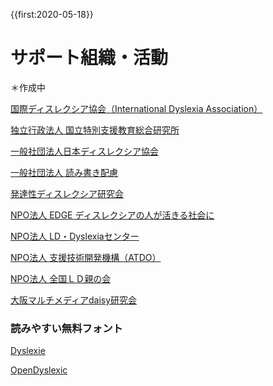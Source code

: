 {{first:2020-05-18}}
# サポート組織・活動
＊作成中

[国際ディスレクシア協会（International Dyslexia Association）](https://dyslexiaida.org/)

[独立行政法人 国立特別支援教育総合研究所](https://www.nise.go.jp/nc/)

[一般社団法人日本ディスレクシア協会](https://jdyslexia.com/)

[一般社団法人 読み書き配慮](https://yomikaki.or.jp/)

[発達性ディスレクシア研究会](http://square.umin.ac.jp/dyslexia/index.html)

[NPO法人 EDGE ディスレクシアの人が活きる社会に](https://www.npo-edge.jp/)

[NPO法人 LD・Dyslexiaセンター](http://square.umin.ac.jp/LDDX/index.html)

[NPO法人 支援技術開発機構（ATDO）](https://atdo.website/)

[NPO法人 全国ＬＤ親の会](http://www.jpald.net/index.php)

[大阪マルチメディアdaisy研究会](https://www.facebook.com/osakadaisy/)

### 読みやすい無料フォント
[Dyslexie](https://en.wikipedia.org/wiki/Dyslexie)

[OpenDyslexic](https://gumroad.com/l/OpenDyslexic)

